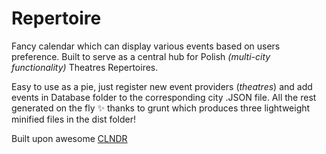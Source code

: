 # Repertoire

Fancy calendar which can display various events based on users preference. Built to serve as a central hub for Polish *(multi-city functionality)* Theatres Repertoires.

Easy to use as a pie, just register new event providers (*theatres*) and add events in Database folder to the corresponding city .JSON file. All the rest generated on the fly :sparkles: thanks to grunt which produces three lightweight minified files in the dist folder!

Built upon awesome [CLNDR](https://kylestetz.github.io/CLNDR/)
